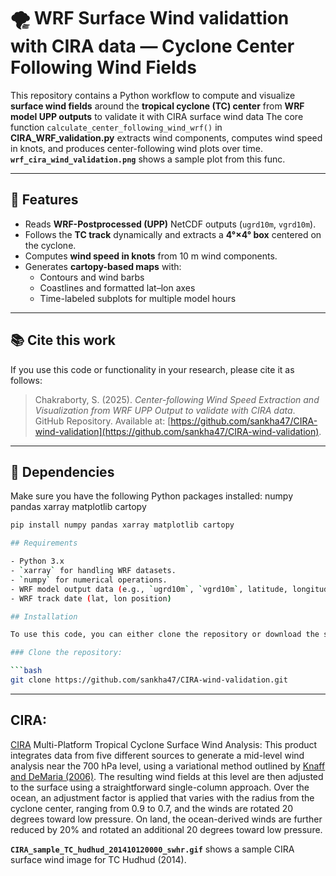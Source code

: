 # 🌪️ WRF Surface Wind validattion with CIRA data — Cyclone Center Following Wind Fields

This repository contains a Python workflow to compute and visualize **surface wind fields** around the **tropical cyclone (TC) center** from **WRF model UPP outputs**
to validate it with CIRA surface wind data 
The core function `calculate_center_following_wind_wrf()` in **CIRA_WRF_validation.py** extracts wind components, computes wind speed in knots, and produces center-following wind plots over time.
**`wrf_cira_wind_validation.png`** shows a sample plot from this func.

---

## 🚀 Features

- Reads **WRF-Postprocessed (UPP)** NetCDF outputs (`ugrd10m`, `vgrd10m`).
- Follows the **TC track** dynamically and extracts a **4°×4° box** centered on the cyclone.
- Computes **wind speed in knots** from 10 m wind components.
- Generates **cartopy-based maps** with:
  - Contours and wind barbs
  - Coastlines and formatted lat–lon axes
  - Time-labeled subplots for multiple model hours

---

## 📚 Cite this work

If you use this code or functionality in your research, please cite it as follows:

> Chakraborty, S. (2025). *Center-following Wind Speed Extraction and Visualization from WRF UPP Output to validate with CIRA data*. GitHub Repository. Available at: [https://github.com/sankha47/CIRA-wind-validation](https://github.com/sankha47/CIRA-wind-validation).

---

## 🧩 Dependencies

Make sure you have the following Python packages installed:
numpy 
pandas
xarray
matplotlib 
cartopy

```bash
pip install numpy pandas xarray matplotlib cartopy

## Requirements

- Python 3.x
- `xarray` for handling WRF datasets.
- `numpy` for numerical operations.
- WRF model output data (e.g., `ugrd10m`, `vgrd10m`, latitude, longitude, and time data).
- WRF track date (lat, lon position)

## Installation

To use this code, you can either clone the repository or download the script directly.

### Clone the repository:

```bash
git clone https://github.com/sankha47/CIRA-wind-validation.git

```
---

## CIRA: 
[CIRA](https://rammb-data.cira.colostate.edu/tc_realtime) Multi-Platform Tropical Cyclone Surface Wind Analysis:
This product integrates data from five different sources to generate a mid-level wind analysis near the 700 hPa level, using a variational method outlined by [Knaff and DeMaria (2006)](https://rammb-data.cira.colostate.edu/tc_realtime/images/mpsw.pdf). The resulting wind fields at this level are then adjusted to the surface using a straightforward single-column approach. Over the ocean, an adjustment factor is applied that varies with the radius from the cyclone center, ranging from 0.9 to 0.7, and the winds are rotated 20 degrees toward low pressure. On land, the ocean-derived winds are further reduced by 20% and rotated an additional 20 degrees toward low pressure.

**`CIRA_sample_TC_hudhud_201410120000_swhr.gif`** shows a sample CIRA surface wind image for TC Hudhud (2014).

